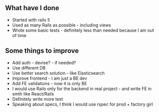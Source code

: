 ## What have I done
* Started with rails 5
* Used as many Rails as possible - including views
* Wrote some basic tests - definitely less than needed because I am out of time

## Some things to improve
* Add auth - devise? - if needed?
* Use different DB
* Use better search solution - like Elasticsearch
* Improve frontend - I am just a BE dev
* Add FE validations - now it is only BE
* I would use Rails only for the backend in real project - and write FE in smth like React/Rails
* Definitely write more test
* Speaking about specs, I think I would use rspec for prod + factory girl
